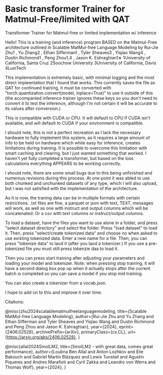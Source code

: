 # Basic transformer Trainer for Matmul-Free/limited with QAT
Transformer Trainer for Matmul-free or limited implementation w/ inference

Hello! This is a training (and inference) program BASED on the Matmul-Free architecture outlined in 
Scalable MatMul-free Language Modeling
by Rui-Jie Zhu1
, Yu Zhang2
, Ethan Sifferman1
, Tyler Sheaves3
, Yiqiao Wang4
, Dustin Richmond1
, Peng Zhou1,4
, Jason K. Eshraghian1∗
1University of California, Santa Cruz 2Soochow University
3University of California, Davis 4LuxiTech

This implementation is extremely basic, with minimal logging and the most direct impleentation that I found that works. This currently saves the file as QAT for continued training, it must be converted with "torch.quantization.convert(model, inplace=True)" to use it outside of this (the accompanied inference trainer ignores these keys so you don't need to convert it to test the inference, although I'm not certain it will be accurate to its values after conversion.) 

This is compatible with CUDA or CPU. It will default to CPU if CUDA isn't available, and will default to CUDA if your environment is compatible.

I should note, this is not a perfect recreation as I lack the necessary hardware to fully implement this system, as it requires a large amount of info to be held on hardware which while easy for inference, creates limitations during training. It is possible to overcome this limitation with smart caching and clearing, but I just wanted something that worked. I haven't yet fully completed a transformer, but based on the loss calculations everything APPEARS to be working correctly.

I should note, there are some small bugs due to this being unfinished and numerous revisions during this process. At one point it was abled to use both chunked and unchunked datasets of any type, which I will also upload, but I was not satisfied with the implementation of the architecture. 

As it is now, the traning data can be in multiple formats with certain restrictions. .txt files are fine, a parquet or json with text, TEXT, messages will work, as well as one with instruct and output columns which will be concatenated. Or a csv with text columns or instruct/output columns.

To load a dataset, have the files you want to use alone in a folder, and press "select dataset directory" and select the folder. Press "load dataset" to load it. Then, press "select/create tokenized data" and choose no when asked to use existing tokenized data. Enter a new name for a file. Then, you can press "tokenize data" to laod it (after you laod a tokenizer.) If you use a pre-tokenized file you must still press tokenzie daa to load it.

Then you can press start training after adjusting your parameters and loading your model and tokenizer. Note: when pressing stop training, it will have a second dialog box pop up when it actually stops after the current batch is completed so you can save a model if you stop mid training. 

You can also create a tokenizer from a vocab.json. 

I hope to add on to this and improve it over time. 

Citations:

@misc{zhu2024scalablematmulfreelanguagemodeling,
      title={Scalable MatMul-free Language Modeling}, 
      author={Rui-Jie Zhu and Yu Zhang and Ethan Sifferman and Tyler Sheaves and Yiqiao Wang and Dustin Richmond and Peng Zhou and Jason K. Eshraghian},
      year={2024},
      eprint={2406.02528},
      archivePrefix={arXiv},
      primaryClass={cs.CL},
      url={https://arxiv.org/abs/2406.02528}, 
}

@misc{allal2024SmolLM2,
      title={SmolLM2 - with great data, comes great performance}, 
      author={Loubna Ben Allal and Anton Lozhkov and Elie Bakouch and Gabriel Martín Blázquez and Lewis Tunstall and Agustín Piqueres and Andres Marafioti and Cyril Zakka and Leandro von Werra and Thomas Wolf},
      year={2024},
}
